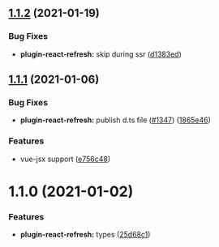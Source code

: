 ## [1.1.2](https://github.com/vitejs/vite/compare/plugin-react-refresh@1.1.1...plugin-react-refresh@1.1.2) (2021-01-19)


### Bug Fixes

* **plugin-react-refresh:** skip during ssr ([d1383ed](https://github.com/vitejs/vite/commit/d1383ed126b37b922a532ff6cb59b32c0a97e1a2))



## [1.1.1](https://github.com/vitejs/vite/compare/plugin-react-refresh@1.1.0...plugin-react-refresh@1.1.1) (2021-01-06)


### Bug Fixes

* **plugin-react-refresh:** publish d.ts file ([#1347](https://github.com/vitejs/vite/issues/1347)) ([1865e46](https://github.com/vitejs/vite/commit/1865e4683a6b6504f485f565f65ba2f330722018))


### Features

* vue-jsx support ([e756c48](https://github.com/vitejs/vite/commit/e756c48ed4c7372d4c8e26016ba4b91880e7e248))



# 1.1.0 (2021-01-02)


### Features

* **plugin-react-refresh:** types ([25d68c1](https://github.com/vitejs/vite/commit/25d68c17228be866152c719f7e2a4fe93cd88b8e))



